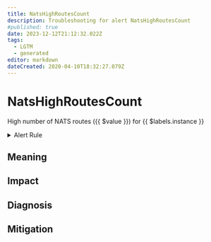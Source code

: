 ```yaml
---
title: NatsHighRoutesCount
description: Troubleshooting for alert NatsHighRoutesCount
#published: true
date: 2023-12-12T21:12:32.022Z
tags: 
  - LGTM
  - generated
editor: markdown
dateCreated: 2020-04-10T18:32:27.079Z
---
```


# NatsHighRoutesCount

High number of NATS routes ({{ $value }}) for {{ $labels.instance }}

<details>
  <summary>Alert Rule</summary>

{{% rule "nats/nats-exporter.yml" "NatsHighRoutesCount" %}}

{{% comment %}}

```yaml
alert: NatsHighRoutesCount
expr: gnatsd_varz_routes > 10
for: 3m
labels:
    severity: warning
annotations:
    summary: Nats high routes count (instance {{ $labels.instance }})
    description: |-
        High number of NATS routes ({{ $value }}) for {{ $labels.instance }}
          VALUE = {{ $value }}
          LABELS = {{ $labels }}
    runbook: https://github.com/srerun/prometheus-alerts/blob/main/content/runbooks/nats-exporter/NatsHighRoutesCount.md

```

{{% /comment %}}

</details>


## Meaning
[//]: # "Short paragraph that explains what the alert means"


## Impact
[//]: # "What could / will happen if the alert is not addressed"



## Diagnosis
[//]: # "Steps to take to identify the cause of the problem"



## Mitigation
[//]: # "The steps necessary to resolve the alert"
